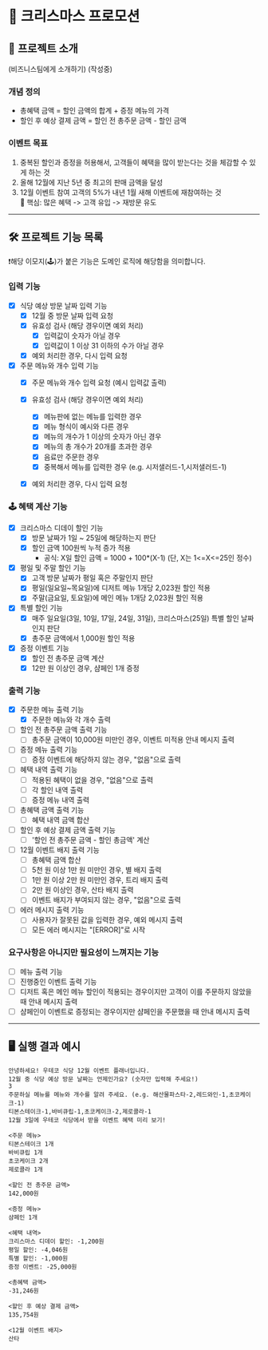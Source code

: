 # 🎁 크리스마스 프로모션

## 📌 프로젝트 소개
(비즈니스팀에게 소개하기) (작성중)

### 개념 정의
- 총혜택 금액 = 할인 금액의 합계 + 증정 메뉴의 가격
- 할인 후 예상 결제 금액 = 할인 전 총주문 금액 - 할인 금액

###  이벤트 목표
1. 중복된 할인과 증정을 허용해서, 고객들이 혜택을 많이 받는다는 것을 체감할 수 있게 하는 것
2. 올해 12월에 지난 5년 중 최고의 판매 금액을 달성
3. 12월 이벤트 참여 고객의 5%가 내년 1월 새해 이벤트에 재참여하는 것  
💎 핵심: 많은 혜택 -> 고객 유입 -> 재방문 유도
    

---
## 🛠️ 프로젝트 기능 목록
❗️해당 이모지(🕹️)가 붙은 기능은 도메인 로직에 해당함을 의미합니다.

### 입력 기능
- [x] 식당 예상 방문 날짜 입력 기능
  - [x] 12월 중 방문 날짜 입력 요청
  - [x] 유효성 검사 (해당 경우이면 예외 처리)
    - [x] 입력값이 숫자가 아닐 경우
    - [x] 입력값이 1 이상 31 이하의 수가 아닐 경우
  - [x] 예외 처리한 경우, 다시 입력 요청
- [x] 주문 메뉴와 개수 입력 기능
  - [x] 주문 메뉴와 개수 입력 요청 (예시 입력값 출력)
  - [x] 유효성 검사 (해당 경우이면 예외 처리)
    - [x] 메뉴판에 없는 메뉴를 입력한 경우
    - [x] 메뉴 형식이 예시와 다른 경우
    - [x] 메뉴의 개수가 1 이상의 숫자가 아닌 경우
    - [x] 메뉴의 총 개수가 20개를 초과한 경우
    - [x] 음료만 주문한 경우
    - [x] 중복해서 메뉴를 입력한 경우 (e.g. 시저샐러드-1,시저샐러드-1)
  - [x] 예외 처리한 경우, 다시 입력 요청
  

### 🕹 혜택 계산 기능
- [x] 크리스마스 디데이 할인 기능
  - [x] 방문 날짜가 1일 ~ 25일에 해당하는지 판단
  - [x] 할인 금액 100원씩 누적 증가 적용 
    - 공식: X일 할인 금액 = 1000 + 100*(X-1) (단, X는 1<=X<=25인 정수)
- [x] 평일 및 주말 할인 기능
  - [x] 고객 방문 날짜가 평일 혹은 주말인지 판단
  - [x] 평일(일요일~목요일)에 디저트 메뉴 1개당 2,023원 할인 적용
  - [x] 주말(금요일, 토요일)에 메인 메뉴 1개당 2,023원 할인 적용
- [x] 특별 할인 기능
  - [x] 매주 일요일(3일, 10일, 17일, 24일, 31일), 크리스마스(25일) 특별 할인 날짜인지 판단
  - [x] 총주문 금액에서 1,000원 할인 적용
- [x] 증정 이벤트 기능
  - [x] 할인 전 총주문 금액 계산
  - [x] 12만 원 이상인 경우, 샴페인 1개 증정

### 출력 기능
- [x] 주문한 메뉴 출력 기능
  - [x] 주문한 메뉴와 각 개수 출력
- [ ] 할인 전 총주문 금액 출력 기능
  - [ ] 총주문 금액이 10,000원 미만인 경우, 이벤트 미적용 안내 메시지 출력
- [ ] 증정 메뉴 출력 기능
  - [ ] 증정 이벤트에 해당하지 않는 경우, "없음"으로 출력
- [ ] 혜택 내역 출력 기능
  - [ ] 적용된 혜택이 없을 경우, "없음"으로 출력
  - [ ] 각 할인 내역 출력
  - [ ] 증정 메뉴 내역 출력
- [ ] 총혜택 금액 출력 기능
  - [ ] 혜택 내역 금액 합산
- [ ] 할인 후 예상 결제 금액 출력 기능
  - [ ] '할인 전 총주문 금액 - 할인 총금액' 계산
- [ ] 12월 이벤트 배지 출력 기능
  - [ ] 총혜택 금액 합산
  - [ ] 5천 원 이상 1만 원 미만인 경우, 별 배지 출력
  - [ ] 1만 원 이상 2만 원 미만인 경우, 트리 배지 출력
  - [ ] 2만 원 이상인 경우, 산타 배지 출력
  - [ ] 이벤트 배지가 부여되지 않는 경우, "없음"으로 출력
- [ ] 에러 메시지 출력 기능
  - [ ] 사용자가 잘못된 값을 입력한 경우, 예외 메시지 출력
  - [ ] 모든 에러 메시지는 "[ERROR]"로 시작

### 요구사항은 아니지만 필요성이 느껴지는 기능
- [ ] 메뉴 출력 기능 
- [ ] 진행중인 이벤트 출력 기능 
- [ ] 디저트 혹은 메인 메뉴 할인이 적용되는 경우이지만 고객이 이를 주문하지 않았을 때 안내 메시지 출력
- [ ] 샴페인이 이벤트로 증정되는 경우이지만 샴페인을 주문했을 때 안내 메시지 출력

---

## 🖥️ 실행 결과 예시
```
안녕하세요! 우테코 식당 12월 이벤트 플래너입니다.
12월 중 식당 예상 방문 날짜는 언제인가요? (숫자만 입력해 주세요!)
3
주문하실 메뉴를 메뉴와 개수를 알려 주세요. (e.g. 해산물파스타-2,레드와인-1,초코케이크-1)
티본스테이크-1,바비큐립-1,초코케이크-2,제로콜라-1
12월 3일에 우테코 식당에서 받을 이벤트 혜택 미리 보기!
 
<주문 메뉴>
티본스테이크 1개
바비큐립 1개
초코케이크 2개
제로콜라 1개
 
<할인 전 총주문 금액>
142,000원
 
<증정 메뉴>
샴페인 1개
 
<혜택 내역>
크리스마스 디데이 할인: -1,200원
평일 할인: -4,046원
특별 할인: -1,000원
증정 이벤트: -25,000원
 
<총혜택 금액>
-31,246원
 
<할인 후 예상 결제 금액>
135,754원
 
<12월 이벤트 배지>
산타
```